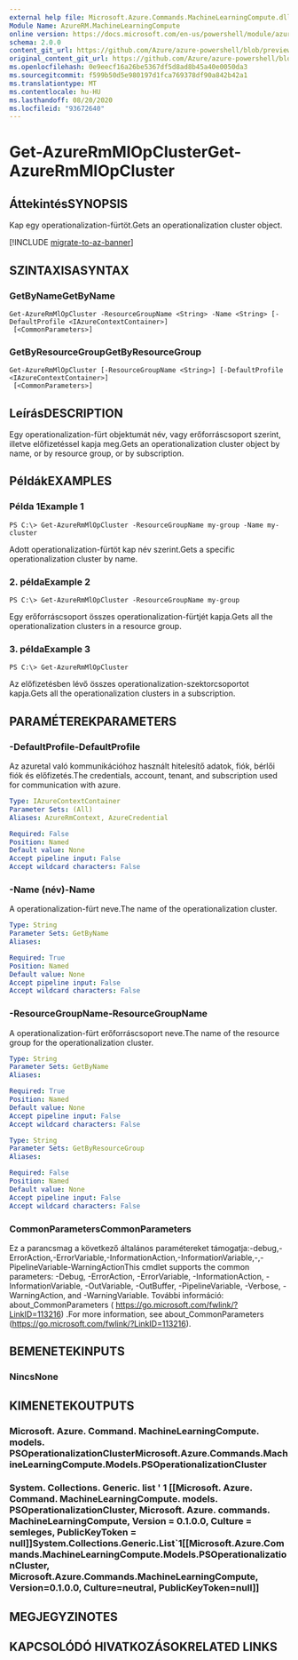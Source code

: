 ```yaml
---
external help file: Microsoft.Azure.Commands.MachineLearningCompute.dll-Help.xml
Module Name: AzureRM.MachineLearningCompute
online version: https://docs.microsoft.com/en-us/powershell/module/azurerm.machinelearningcompute/get-azurermmlopcluster
schema: 2.0.0
content_git_url: https://github.com/Azure/azure-powershell/blob/preview/src/ResourceManager/MachineLearningCompute/Commands.MachineLearningCompute/help/Get-AzureRmMlOpCluster.md
original_content_git_url: https://github.com/Azure/azure-powershell/blob/preview/src/ResourceManager/MachineLearningCompute/Commands.MachineLearningCompute/help/Get-AzureRmMlOpCluster.md
ms.openlocfilehash: 0e9eecf16a26be5367df5d8ad8b45a40e0050da3
ms.sourcegitcommit: f599b50d5e980197d1fca769378df90a842b42a1
ms.translationtype: MT
ms.contentlocale: hu-HU
ms.lasthandoff: 08/20/2020
ms.locfileid: "93672640"
---
```

# <span data-ttu-id="3898d-101">Get-AzureRmMlOpCluster</span><span class="sxs-lookup"><span data-stu-id="3898d-101">Get-AzureRmMlOpCluster</span></span>

## <span data-ttu-id="3898d-102">Áttekintés</span><span class="sxs-lookup"><span data-stu-id="3898d-102">SYNOPSIS</span></span>
<span data-ttu-id="3898d-103">Kap egy operationalization-fürtöt.</span><span class="sxs-lookup"><span data-stu-id="3898d-103">Gets an operationalization cluster object.</span></span>

[!INCLUDE [migrate-to-az-banner](../../includes/migrate-to-az-banner.md)]

## <span data-ttu-id="3898d-104">SZINTAXISA</span><span class="sxs-lookup"><span data-stu-id="3898d-104">SYNTAX</span></span>

### <span data-ttu-id="3898d-105">GetByName</span><span class="sxs-lookup"><span data-stu-id="3898d-105">GetByName</span></span>
```
Get-AzureRmMlOpCluster -ResourceGroupName <String> -Name <String> [-DefaultProfile <IAzureContextContainer>]
 [<CommonParameters>]
```

### <span data-ttu-id="3898d-106">GetByResourceGroup</span><span class="sxs-lookup"><span data-stu-id="3898d-106">GetByResourceGroup</span></span>
```
Get-AzureRmMlOpCluster [-ResourceGroupName <String>] [-DefaultProfile <IAzureContextContainer>]
 [<CommonParameters>]
```

## <span data-ttu-id="3898d-107">Leírás</span><span class="sxs-lookup"><span data-stu-id="3898d-107">DESCRIPTION</span></span>
<span data-ttu-id="3898d-108">Egy operationalization-fürt objektumát név, vagy erőforráscsoport szerint, illetve előfizetéssel kapja meg.</span><span class="sxs-lookup"><span data-stu-id="3898d-108">Gets an operationalization cluster object by name, or by resource group, or by subscription.</span></span>

## <span data-ttu-id="3898d-109">Példák</span><span class="sxs-lookup"><span data-stu-id="3898d-109">EXAMPLES</span></span>

### <span data-ttu-id="3898d-110">Példa 1</span><span class="sxs-lookup"><span data-stu-id="3898d-110">Example 1</span></span>
```
PS C:\> Get-AzureRmMlOpCluster -ResourceGroupName my-group -Name my-cluster
```

<span data-ttu-id="3898d-111">Adott operationalization-fürtöt kap név szerint.</span><span class="sxs-lookup"><span data-stu-id="3898d-111">Gets a specific operationalization cluster by name.</span></span>

### <span data-ttu-id="3898d-112">2. példa</span><span class="sxs-lookup"><span data-stu-id="3898d-112">Example 2</span></span>
```
PS C:\> Get-AzureRmMlOpCluster -ResourceGroupName my-group
```

<span data-ttu-id="3898d-113">Egy erőforráscsoport összes operationalization-fürtjét kapja.</span><span class="sxs-lookup"><span data-stu-id="3898d-113">Gets all the operationalization clusters in a resource group.</span></span>

### <span data-ttu-id="3898d-114">3. példa</span><span class="sxs-lookup"><span data-stu-id="3898d-114">Example 3</span></span>
```
PS C:\> Get-AzureRmMlOpCluster
```

<span data-ttu-id="3898d-115">Az előfizetésben lévő összes operationalization-szektorcsoportot kapja.</span><span class="sxs-lookup"><span data-stu-id="3898d-115">Gets all the operationalization clusters in a subscription.</span></span>

## <span data-ttu-id="3898d-116">PARAMÉTEREK</span><span class="sxs-lookup"><span data-stu-id="3898d-116">PARAMETERS</span></span>

### <span data-ttu-id="3898d-117">-DefaultProfile</span><span class="sxs-lookup"><span data-stu-id="3898d-117">-DefaultProfile</span></span>
<span data-ttu-id="3898d-118">Az azuretal való kommunikációhoz használt hitelesítő adatok, fiók, bérlői fiók és előfizetés.</span><span class="sxs-lookup"><span data-stu-id="3898d-118">The credentials, account, tenant, and subscription used for communication with azure.</span></span>

```yaml
Type: IAzureContextContainer
Parameter Sets: (All)
Aliases: AzureRmContext, AzureCredential

Required: False
Position: Named
Default value: None
Accept pipeline input: False
Accept wildcard characters: False
```

### <span data-ttu-id="3898d-119">-Name (név)</span><span class="sxs-lookup"><span data-stu-id="3898d-119">-Name</span></span>
<span data-ttu-id="3898d-120">A operationalization-fürt neve.</span><span class="sxs-lookup"><span data-stu-id="3898d-120">The name of the operationalization cluster.</span></span>

```yaml
Type: String
Parameter Sets: GetByName
Aliases: 

Required: True
Position: Named
Default value: None
Accept pipeline input: False
Accept wildcard characters: False
```

### <span data-ttu-id="3898d-121">-ResourceGroupName</span><span class="sxs-lookup"><span data-stu-id="3898d-121">-ResourceGroupName</span></span>
<span data-ttu-id="3898d-122">A operationalization-fürt erőforráscsoport neve.</span><span class="sxs-lookup"><span data-stu-id="3898d-122">The name of the resource group for the operationalization cluster.</span></span>

```yaml
Type: String
Parameter Sets: GetByName
Aliases: 

Required: True
Position: Named
Default value: None
Accept pipeline input: False
Accept wildcard characters: False
```

```yaml
Type: String
Parameter Sets: GetByResourceGroup
Aliases: 

Required: False
Position: Named
Default value: None
Accept pipeline input: False
Accept wildcard characters: False
```

### <span data-ttu-id="3898d-123">CommonParameters</span><span class="sxs-lookup"><span data-stu-id="3898d-123">CommonParameters</span></span>
<span data-ttu-id="3898d-124">Ez a parancsmag a következő általános paramétereket támogatja:-debug,-ErrorAction,-ErrorVariable,-InformationAction,-InformationVariable,-,-PipelineVariable-WarningAction</span><span class="sxs-lookup"><span data-stu-id="3898d-124">This cmdlet supports the common parameters: -Debug, -ErrorAction, -ErrorVariable, -InformationAction, -InformationVariable, -OutVariable, -OutBuffer, -PipelineVariable, -Verbose, -WarningAction, and -WarningVariable.</span></span> <span data-ttu-id="3898d-125">További információ: about_CommonParameters ( https://go.microsoft.com/fwlink/?LinkID=113216) .</span><span class="sxs-lookup"><span data-stu-id="3898d-125">For more information, see about_CommonParameters (https://go.microsoft.com/fwlink/?LinkID=113216).</span></span>

## <span data-ttu-id="3898d-126">BEMENETEK</span><span class="sxs-lookup"><span data-stu-id="3898d-126">INPUTS</span></span>

### <span data-ttu-id="3898d-127">Nincs</span><span class="sxs-lookup"><span data-stu-id="3898d-127">None</span></span>

## <span data-ttu-id="3898d-128">KIMENETEK</span><span class="sxs-lookup"><span data-stu-id="3898d-128">OUTPUTS</span></span>

### <span data-ttu-id="3898d-129">Microsoft. Azure. Command. MachineLearningCompute. models. PSOperationalizationCluster</span><span class="sxs-lookup"><span data-stu-id="3898d-129">Microsoft.Azure.Commands.MachineLearningCompute.Models.PSOperationalizationCluster</span></span>

### <span data-ttu-id="3898d-130">System. Collections. Generic. list ' 1 [[Microsoft. Azure. Command. MachineLearningCompute. models. PSOperationalizationCluster, Microsoft. Azure. commands. MachineLearningCompute, Version = 0.1.0.0, Culture = semleges, PublicKeyToken = null]]</span><span class="sxs-lookup"><span data-stu-id="3898d-130">System.Collections.Generic.List\`1[[Microsoft.Azure.Commands.MachineLearningCompute.Models.PSOperationalizationCluster, Microsoft.Azure.Commands.MachineLearningCompute, Version=0.1.0.0, Culture=neutral, PublicKeyToken=null]]</span></span>

## <span data-ttu-id="3898d-131">MEGJEGYZI</span><span class="sxs-lookup"><span data-stu-id="3898d-131">NOTES</span></span>

## <span data-ttu-id="3898d-132">KAPCSOLÓDÓ HIVATKOZÁSOK</span><span class="sxs-lookup"><span data-stu-id="3898d-132">RELATED LINKS</span></span>

